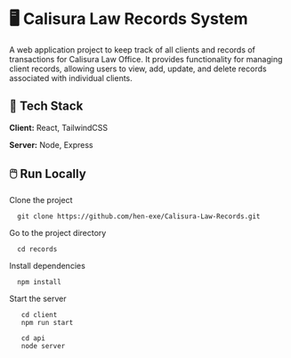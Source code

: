 # 🖥️ Calisura Law Records System

A web application project to keep track of all clients and records of transactions for Calisura Law Office.  It provides functionality for managing client records, allowing users to view, add, update, and delete records associated with individual clients.

## 🔹 Tech Stack

**Client:** React, TailwindCSS

**Server:** Node, Express

## 🖱️ Run Locally

Clone the project

```
  git clone https://github.com/hen-exe/Calisura-Law-Records.git
```

Go to the project directory

```
  cd records
```

Install dependencies

```
  npm install
```

Start the server

```
   cd client
   npm run start

   cd api
   node server
```
